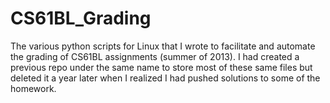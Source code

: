 CS61BL_Grading
==============

The various python scripts for Linux that I wrote to facilitate and automate the grading of CS61BL assignments (summer of 2013). I had created a previous repo under the same name to store most of these same files but deleted it a year later when I realized I had pushed solutions to some of the homework.
